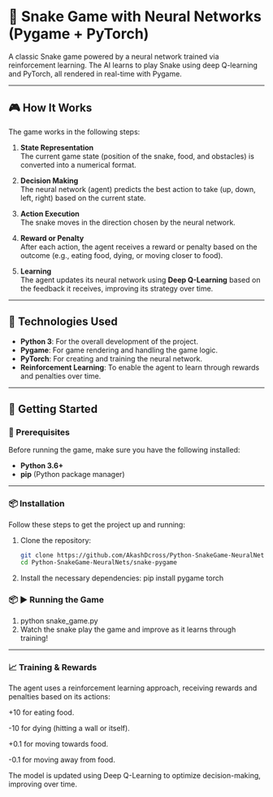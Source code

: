 # 🐍 Snake Game with Neural Networks (Pygame + PyTorch)

A classic Snake game powered by a neural network trained via reinforcement learning. The AI learns to play Snake using deep Q-learning and PyTorch, all rendered in real-time with Pygame.

 ---


## 🎮 How It Works

The game works in the following steps:

1. **State Representation**  
   The current game state (position of the snake, food, and obstacles) is converted into a numerical format.

2. **Decision Making**  
   The neural network (agent) predicts the best action to take (up, down, left, right) based on the current state.

3. **Action Execution**  
   The snake moves in the direction chosen by the neural network.

4. **Reward or Penalty**  
   After each action, the agent receives a reward or penalty based on the outcome (e.g., eating food, dying, or moving closer to food).

5. **Learning**  
   The agent updates its neural network using **Deep Q-Learning** based on the feedback it receives, improving its strategy over time.
---
## 🧠 Technologies Used

- **Python 3**: For the overall development of the project.
- **Pygame**: For game rendering and handling the game logic.
- **PyTorch**: For creating and training the neural network.
- **Reinforcement Learning**: To enable the agent to learn through rewards and penalties over time.

---



## 🚀 Getting Started

### 🔧 Prerequisites

Before running the game, make sure you have the following installed:

- **Python 3.6+**
- **pip** (Python package manager)
---

### 📦 Installation

Follow these steps to get the project up and running:

1. Clone the repository:

   ```bash
   git clone https://github.com/AkashDcross/Python-SnakeGame-NeuralNets.git
   cd Python-SnakeGame-NeuralNets/snake-pygame

2. Install the necessary dependencies:
   pip install pygame torch


### 📦 ▶️ Running the Game

1. python snake_game.py
2. Watch the snake play the game and improve as it learns through training!

---

### 📈 Training & Rewards
The agent uses a reinforcement learning approach, receiving rewards and penalties based on its actions:

+10 for eating food.

-10 for dying (hitting a wall or itself).

+0.1 for moving towards food.

-0.1 for moving away from food.

The model is updated using Deep Q-Learning to optimize decision-making, improving over time.
